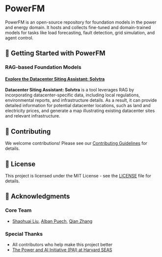 # PowerFM
PowerFM is an open-source repository for foundation models in the power and energy domain. It hosts and collects fine-tuned and domain-trained models for tasks like load forecasting, fault detection, grid simulation, and agent control.

## 🚀 Getting Started with PowerFM

### RAG-based Foundation Models

#### [Explore the Datacenter Siting Assistant: Solvtra](https://huggingface.co/spaces/zhangqianleo/datacenterAgent)

**Datacenter Siting Assistant: Solvtra** is a tool leverages RAG by incorporating datacenter-specific data, including local regulations, environmental reports, and infrastructure details. As a result, it can provide detailed information for potential datacenter locations, such as land and electricity prices, and generate a map illustrating existing datacenter sites and relevant infrastructure.



## 🤝 Contributing

We welcome contributions! Please see our [Contributing Guidelines](https://power-agent.github.io/) for details.

## 📄 License

This project is licensed under the MIT License - see the [LICENSE](LICENSE) file for details.

## 🙏 Acknowledgments

### Core Team
- [Shaohuai Liu](https://liushaohuai5.github.io/), [Alban Puech](https://www.alban-puech.fr/), [Qian Zhang](https://seas.harvard.edu/person/qian-zhang) 

### Special Thanks
- All contributors who help make this project better
- [The Power and AI Initiative (PAI) at Harvard SEAS](https://pai.seas.harvard.edu/)

